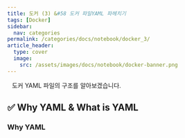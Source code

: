 ```yaml
---
title: 도커 (3) &#58 도커 파일YAML 파헤치기
tags: [Docker]
sidebar:
  nav: categories
permalink: /categories/docs/notebook/docker_3/
article_header:
  type: cover
  image:
    src: /assets/images/docs/notebook/docker-banner.png
---
```


<div class="article__content" markdown="1">

&ensp; 도커 YAML 파일의 구조를 알아보겠습니다.

## ✅ Why YAML & What is YAML

### Why YAML

</div>
